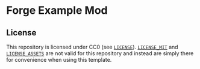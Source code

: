 # Forge Example Mod

## License

This repository is licensed under CC0 (see [`LICENSE`](/LICENSE)). [`LICENSE_MIT`](/LICENSE_MIT) and [`LICENSE_ASSETS`](/LICENSE_ASSETS) are 
not valid for this repository and instead are simply there for convenience 
when using this template.
